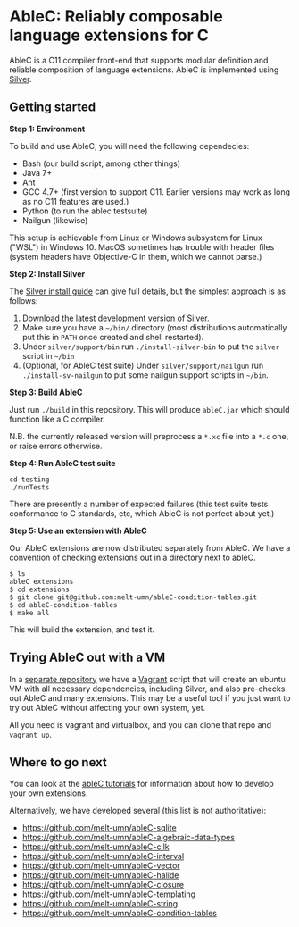 AbleC: Reliably composable language extensions for C
====================================================

AbleC is a C11 compiler front-end that supports modular definition and reliable composition of language extensions. AbleC is implemented using [Silver](https://github.com/melt-umn/silver).


Getting started
---------------

**Step 1: Environment**

To build and use AbleC, you will need the following dependecies:

 * Bash (our build script, among other things)
 * Java 7+
 * Ant
 * GCC 4.7+ (first version to support C11. Earlier versions may work as long as no C11 features are used.)
 * Python (to run the ablec testsuite)
 * Nailgun (likewise)

This setup is achievable from Linux or Windows subsystem for Linux ("WSL") in Windows 10. MacOS sometimes has trouble with header files (system headers have Objective-C in them, which we cannot parse.)

**Step 2: Install Silver**

The [Silver install guide](http://melt.cs.umn.edu/silver/doc/install-guide/) can give full details, but the simplest approach is as follows:

1. Download [the latest development version of Silver](http://melt.cs.umn.edu/downloads/silver-dev/silver-latest.tar.gz).
2. Make sure you have a `~/bin/` directory (most distributions automatically put this in `PATH` once created and shell restarted).
3. Under `silver/support/bin` run `./install-silver-bin` to put the `silver` script in `~/bin`
4. (Optional, for AbleC test suite) Under `silver/support/nailgun` run `./install-sv-nailgun` to put some nailgun support scripts in `~/bin`.

**Step 3: Build AbleC**

Just run `./build` in this repository. This will produce `ableC.jar` which should function like a C compiler.

N.B. the currently released version will preprocess a `*.xc` file into a `*.c` one, or raise errors otherwise.

**Step 4: Run AbleC test suite**

```
cd testing
./runTests
```

There are presently a number of expected failures (this test suite tests conformance to C standards, etc, which AbleC is not perfect about yet.)

**Step 5: Use an extension with AbleC**

Our AbleC extensions are now distributed separately from AbleC. We have a convention of checking extensions out in a directory next to ableC.

```
$ ls
ableC extensions
$ cd extensions
$ git clone git@github.com:melt-umn/ableC-condition-tables.git
$ cd ableC-condition-tables
$ make all
```

This will build the extension, and test it.


Trying AbleC out with a VM
--------------------------

In a [separate repository](https://github.com/melt-umn/ableC-vm-artifact) we have a [Vagrant](https://www.vagrantup.com/) script that will create an ubuntu VM with all necessary dependencies, including Silver, and also pre-checks out AbleC and many extensions. This may be a useful tool if you just want to try out AbleC without affecting your own system, yet.

All you need is vagrant and virtualbox, and you can clone that repo and `vagrant up`.


Where to go next
----------------

You can look at the [ableC tutorials](https://github.com/melt-umn/tutorials) for information about how to develop your own extensions.

Alternatively, we have developed several (this list is not authoritative):

* https://github.com/melt-umn/ableC-sqlite
* https://github.com/melt-umn/ableC-algebraic-data-types
* https://github.com/melt-umn/ableC-cilk
* https://github.com/melt-umn/ableC-interval
* https://github.com/melt-umn/ableC-vector
* https://github.com/melt-umn/ableC-halide
* https://github.com/melt-umn/ableC-closure
* https://github.com/melt-umn/ableC-templating
* https://github.com/melt-umn/ableC-string
* https://github.com/melt-umn/ableC-condition-tables
